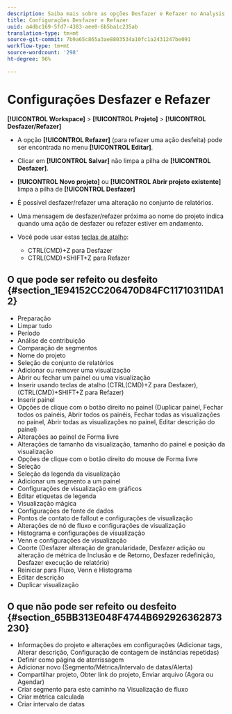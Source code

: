```yaml
---
description: Saiba mais sobre as opções Desfazer e Refazer no Analysis Workspace.
title: Configurações Desfazer e Refazer
uuid: a4dbc169-5fd7-4383-aee0-6b5ba1c235ab
translation-type: tm+mt
source-git-commit: 7b9a65c865a3ae8803534a10fc1a2431247be091
workflow-type: tm+mt
source-wordcount: '298'
ht-degree: 96%

---
```



# Configurações Desfazer e Refazer

**[!UICONTROL Workspace]** > **[!UICONTROL Projeto]** > **[!UICONTROL Desfazer/Refazer]**

* A opção **[!UICONTROL Refazer]** (para refazer uma ação desfeita) pode ser encontrada no menu **[!UICONTROL Editar]**.

* Clicar em **[!UICONTROL Salvar]** não limpa a pilha de **[!UICONTROL Desfazer]**.

* **[!UICONTROL Novo projeto]** ou **[!UICONTROL Abrir projeto existente]** limpa a pilha de **[!UICONTROL Desfazer]**

* É possível desfazer/refazer uma alteração no conjunto de relatórios.
* Uma mensagem de desfazer/refazer próxima ao nome do projeto indica quando uma ação de desfazer ou refazer estiver em andamento.
* Você pode usar estas [teclas de atalho](/help/analyze/analysis-workspace/build-workspace-project/fa-shortcut-keys.md):

   * CTRL(CMD)+Z para Desfazer
   * CTRL(CMD)+SHIFT+Z para Refazer

## O que pode ser refeito ou desfeito {#section_1E94152CC206470D84FC11710311DA12}

* Preparação
* Limpar tudo
* Período
* Análise de contribuição
* Comparação de segmentos
* Nome do projeto
* Seleção de conjunto de relatórios
* Adicionar ou remover uma visualização
* Abrir ou fechar um painel ou uma visualização
* Inserir usando teclas de atalho (CTRL(CMD)+Z para Desfazer), (CTRL(CMD)+SHIFT+Z para Refazer)
* Inserir painel
* Opções de clique com o botão direito no painel (Duplicar painel, Fechar todos os painéis, Abrir todos os painéis, Fechar todas as visualizações no painel, Abrir todas as visualizações no painel, Editar descrição do painel)
* Alterações ao painel de Forma livre
* Alterações de tamanho da visualização, tamanho do painel e posição da visualização
* Opções de clique com o botão direito do mouse de Forma livre
* Seleção
* Seleção da legenda da visualização
* Adicionar um segmento a um painel
* Configurações de visualização em gráficos
* Editar etiquetas de legenda
* Visualização mágica
* Configurações de fonte de dados
* Pontos de contato de fallout e configurações de visualização
* Alterações de nó de fluxo e configurações de visualização
* Histograma e configurações de visualização
* Venn e configurações de visualização
* Coorte (Desfazer alteração de granularidade, Desfazer adição ou alteração de métrica de Inclusão e de Retorno, Desfazer redefinição, Desfazer execução de relatório)
* Reiniciar para Fluxo, Venn e Histograma
* Editar descrição
* Duplicar visualização

## O que não pode ser refeito ou desfeito {#section_65BB313E048F4744B692926362873230}

* Informações do projeto e alterações em configurações (Adicionar tags, Alterar descrição, Configuração de contagem de instâncias repetidas)
* Definir como página de aterrissagem
* Adicionar novo (Segmento/Métrica/Intervalo de datas/Alerta)
* Compartilhar projeto, Obter link do projeto, Enviar arquivo (Agora ou Agendar)
* Criar segmento para este caminho na Visualização de fluxo
* Criar métrica calculada
* Criar intervalo de datas

